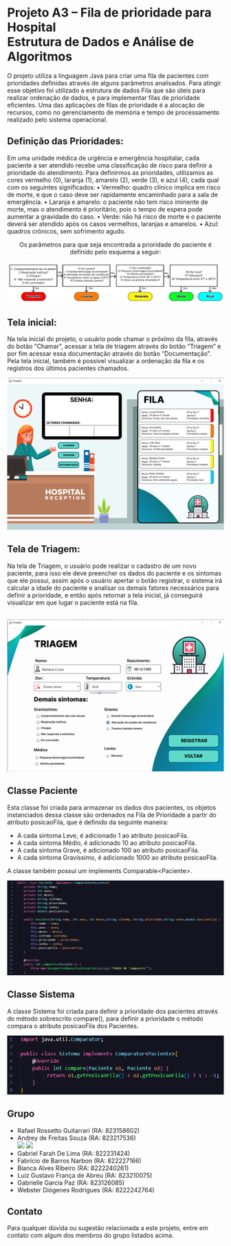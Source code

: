 # Projeto A3 – Fila de prioridade para Hospital  <br> Estrutura de Dados e Análise de Algoritmos

O projeto utiliza a linguagem Java para criar uma fila de pacientes com prioridades definidas através de alguns parâmetros analisados. Para atingir esse objetivo foi utilizado a estrutura de dados Fila que são úteis para realizar ordenação de dados, e para implementar filas de prioridade eficientes. Uma das aplicações de filas de prioridade é a alocação de recursos, como no gerenciamento de memória e tempo de processamento realizado pelo sistema operacional.

## Definição das Prioridades:
Em uma unidade médica de urgência e emergência hospitalar, cada paciente a ser atendido recebe uma classificação de risco para definir a prioridade do atendimento. Para definirmos as prioridades, utilizamos as cores vermelho (0), laranja (1), amarelo (2), verde (3), e azul (4), cada qual com os seguintes significados: 
• Vermelho: quadro clínico implica em risco de morte, e que o caso deve ser rapidamente encaminhado para a sala de emergência. 
• Laranja e amarelo: o paciente não tem risco iminente de morte, mas o atendimento é prioritário, pois o tempo de espera pode aumentar a gravidade do caso. 
• Verde: não há risco de morte e o paciente deverá ser atendido após os casos vermelhos, laranjas e amarelos. 
• Azul: quadros crônicos, sem sofrimento agudo. 
<p align="center">
    Os parâmetros para que seja encontrada  a prioridade do paciente é definido pelo esquema a seguir:<br><br>
<img src= "https://github.com/Andrey-de-Freitas-Souza/Projeto-EDAA/blob/main/FilaDeEspera/src/main/resources/Imagens/Diagrama.png?raw=true">
</p>

## Tela inicial:
Na tela inicial do projeto, o usuário pode chamar o próximo da fila, através do botão “Chamar”, acessar a tela de triagem através do botão “Triagem” e por fim acessar essa documentação através do botão “Documentação”. Pela tela inicial, também é possível visualizar a ordenação da fila e os registros dos últimos pacientes chamados.
<p align="center">
<img src= "https://github.com/Andrey-de-Freitas-Souza/Projeto-EDAA/blob/main/FilaDeEspera/src/main/resources/Imagens/TelaInicialGitHub.png?raw=true">
</p>

## Tela de Triagem: 
Na tela de Triagem, o usuário pode realizar o cadastro de um novo paciente, para isso ele deve preencher os dados do paciente e os sintomas que ele possui, assim após o usuário apertar o botão registrar, o sistema irá calcular a idade do paciente e analisar os demais fatores necessários para definir a prioridade, e então após retornar a tela inicial, já conseguirá visualizar em que lugar o paciente está na fila. <br><br>
<p align="center">
<img src= "https://github.com/Andrey-de-Freitas-Souza/Projeto-EDAA/blob/main/FilaDeEspera/src/main/resources/Imagens/TelaTriagemGitHub.png?raw=true">
</p>

## Classe Paciente
Esta classe foi criada para armazenar os dados dos pacientes, os objetos instanciados dessa classe são ordenados na Fila de Prioridade a partir do atributo posicaoFila, que é definido da seguinte maneira:
- A cada sintoma Leve, é adicionado 1 ao atributo posicaoFila.
- A cada sintoma Médio, é adicionado 10 ao atributo posicaoFila.
- A cada sintoma Grave, é adicionado 100 ao atributo posicaoFila.
- A cada sintoma Gravíssimo, é adicionado 1000 ao atributo posicaoFila. <br>

<p>A classe também possui um implements Comparable&ltPaciente&gt.</p>

<p align="center">
<img src= "https://github.com/Andrey-de-Freitas-Souza/Projeto-EDAA/blob/main/FilaDeEspera/src/main/resources/Imagens/ClassePaciente.png?raw=true">
</p>

## Classe Sistema
A classe Sistema foi criada para definir a prioridade dos pacientes através do método sobrescrito compare(), para definir a prioridade o método compara o atributo posicaoFila dos Pacientes.
<p align="center">
<img src= "https://github.com/Andrey-de-Freitas-Souza/Projeto-EDAA/blob/main/FilaDeEspera/src/main/resources/Imagens/ClasseSistema.png?raw=true">
</p>

## Grupo

- Rafael Rossetto Guitarrari (RA: 823158602)
- Andrey de Freitas Souza (RA: 823217536) <br>
  <a href="https://www.linkedin.com/in/andrey-de-freitas-souza-91206b26a/" target="_blank"><img src="https://img.shields.io/badge/-LinkedIn-%230077B5?style=for-the-badge&logo=linkedin&logoColor=white" target="_blank"></a>
<a href = "mailto:andreyfrsouza@gmail.com"><img src="https://img.shields.io/badge/-Gmail-%23333?style=for-the-badge&logo=gmail&logoColor=white" target="_blank"></a>  
- Gabriel Farah De Lima (RA: 822231424)
- Fabrício de Barros Narbon (RA: 822227166)
- Bianca Alves Ribeiro (RA: 8222240261)
- Luiz Gustavo França de Abreu (RA: 823210075)
- Gabrielle Garcia Paz (RA: 823126085)
- Webster Diógenes Rodrigues (RA: 8222242764)

## Contato

Para qualquer dúvida ou sugestão relacionada a este projeto, entre em contato com algum dos membros do grupo listados acima.
